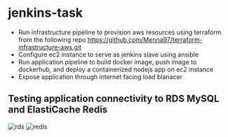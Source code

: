 # jenkins-task
- Run infrastructure pipeline to provision aws resources using terraform from the following repo https://github.com/Menna97/terraform-infrastructure-aws.git
- Configure ec2 instance to serve as jenkins slave using ansible
- Run application pipeline to build docker image, push image to dockerhub, and deploy a containerized nodejs app on ec2 instance
- Expose application through internet facing load blanacer
## Testing application connectivity to RDS MySQL and ElastiCache Redis
![rds](https://user-images.githubusercontent.com/31425172/169700513-b58cd6b8-b7f8-4c1c-a5ad-21357b42dc46.png)
![redis](https://user-images.githubusercontent.com/31425172/169700519-4d0f13b4-5f7c-4dbe-8701-4f0566dfc59d.png)
